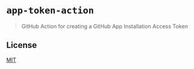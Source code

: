 # `app-token-action`

> GitHub Action for creating a GitHub App Installation Access Token

## License

[MIT](LICENSE)
